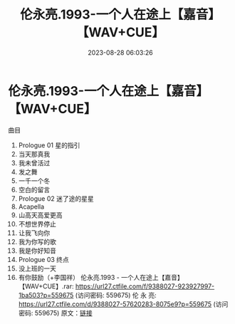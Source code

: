 ﻿---
title: 伦永亮.1993-一个人在途上【嘉音】【WAV+CUE】
date: 2023-08-28 06:03:26
categories: WAV车载音乐、镜像
tags: 华语中文
---
# 伦永亮.1993-一个人在途上【嘉音】【WAV+CUE】

曲目
01. Prologue 01 星的指引
02. 当天那真我
03. 我未曾活过
04. 发之舞
05. 一千一个冬
06. 空白的留言
07. Prologue 02 迷了途的星星
08. Acapella
09. 山高天高爱更高
10. 不想世界停止
11. 让我飞向你
12. 我为你写的歌
13. 我是你好知音
14. Prologue 03 终点
15. 没上班的一天
16. 有你鼓励（+李国祥）
伦永亮.1993 - 一个人在途上【嘉音】【WAV+CUE】.rar: https://url27.ctfile.com/f/9388027-923927997-1ba503?p=559675
(访问密码: 559675)
伦 永 亮: https://url27.ctfile.com/d/9388027-57620283-8075e9?p=559675
(访问密码: 559675)
原文：[链接](https://blog.sina.com.cn/s/blog_1647c7e760103139o.html)